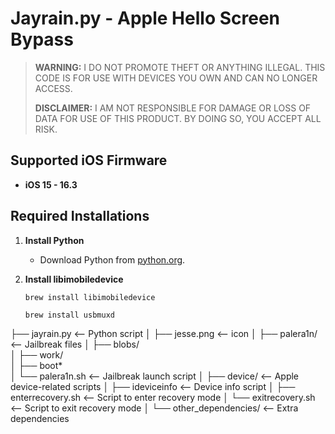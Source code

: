 # Jayrain.py - Apple Hello Screen Bypass

> **WARNING:** I DO NOT PROMOTE THEFT OR ANYTHING ILLEGAL. THIS CODE IS FOR USE WITH DEVICES YOU OWN AND CAN NO LONGER ACCESS.
> 
> **DISCLAIMER:** I AM NOT RESPONSIBLE FOR DAMAGE OR LOSS OF DATA FOR USE OF THIS PRODUCT. BY DOING SO, YOU ACCEPT ALL RISK.

## Supported iOS Firmware

- **iOS 15 - 16.3**

## Required Installations

1. **Install Python**
   - Download Python from [python.org](https://www.python.org/downloads/).

2. **Install libimobiledevice**

   ```
   brew install libimobiledevice
   ```
   ```
   brew install usbmuxd
   ```



├── jayrain.py               <-- Python script
│
├── jesse.png                <-- icon
│
├── palera1n/                <-- Jailbreak files
│   ├── blobs/                   
│   ├── work/                   
│   ├── boot*                    
│   └── palera1n.sh          <-- Jailbreak launch script
│
├── device/                  <-- Apple device-related scripts
│   ├── ideviceinfo          <-- Device info script
│   ├── enterrecovery.sh     <-- Script to enter recovery mode
│   └── exitrecovery.sh      <-- Script to exit recovery mode
│
└── other_dependencies/      <-- Extra dependencies



          
